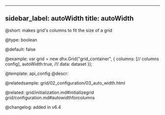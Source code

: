 
---
sidebar_label: autoWidth
title: autoWidth
---          

@short: makes grid's columns to fit the size of a grid





@type: boolean

@default: false

@example: 
var grid = new dhx.Grid("grid_container", {
    columns: [// columns config],
    autoWidth:true, /*!*/
    data: dataset
});


@template:	api_config
@descr: 

@relatedsample: grid/02_configuration/03_auto_width.html

@related: grid/initialization.md#initializegrid
grid/configuration.md#autowidthforcolumns

@changelog: added in v6.4

